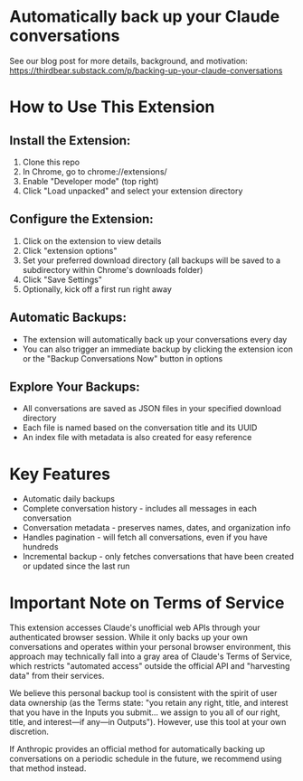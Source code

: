 # Automatically back up your Claude conversations

See our blog post for more details, background, and motivation: https://thirdbear.substack.com/p/backing-up-your-claude-conversations

# How to Use This Extension

## Install the Extension:

1. Clone this repo
2. In Chrome, go to chrome://extensions/
3. Enable "Developer mode" (top right)
4. Click "Load unpacked" and select your extension directory

## Configure the Extension:

1. Click on the extension to view details
2. Click "extension options"
3. Set your preferred download directory (all backups will be saved to a subdirectory within Chrome's downloads folder)
4. Click "Save Settings"
5. Optionally, kick off a first run right away

## Automatic Backups:

* The extension will automatically back up your conversations every day
* You can also trigger an immediate backup by clicking the extension icon or the "Backup Conversations Now" button in options

## Explore Your Backups:

* All conversations are saved as JSON files in your specified download directory
* Each file is named based on the conversation title and its UUID
* An index file with metadata is also created for easy reference

# Key Features

* Automatic daily backups
* Complete conversation history - includes all messages in each conversation
* Conversation metadata - preserves names, dates, and organization info
* Handles pagination - will fetch all conversations, even if you have
  hundreds
* Incremental backup - only fetches conversations that have been
  created or updated since the last run

# Important Note on Terms of Service

This extension accesses Claude's unofficial web APIs through your
authenticated browser session. While it only backs up your own
conversations and operates within your personal browser environment,
this approach may technically fall into a gray area of Claude's Terms
of Service, which restricts "automated access" outside the official
API and "harvesting data" from their services. 

We believe this personal backup tool is consistent with the spirit of
user data ownership (as the Terms state: "you retain any right, title,
and interest that you have in the Inputs you submit... we assign to
you all of our right, title, and interest—if any—in
Outputs"). However, use this tool at your own discretion. 

If Anthropic provides an official method for automatically backing up
conversations on a periodic schedule in the future, we recommend using
that method instead.
